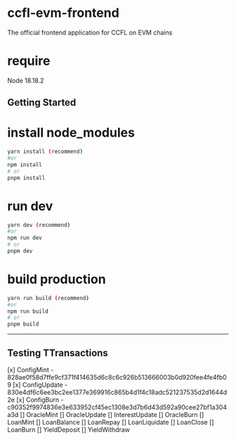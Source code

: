 # ccfl-evm-frontend

The official frontend application for CCFL on EVM chains

# require

Node 18.18.2

## Getting Started

# install node_modules

```bash
yarn install (recommend)
#or
npm install
# or
pnpm install

```

# run dev

```bash
yarn dev (recommend)
#or
npm run dev
# or
pnpm dev
```

# build production

```bash
yarn run build (recommend)
#or
npm run build
# or
pnpm build
```

---

## Testing TTransactions

[x] ConfigMint - 828ae0f58d7ffe9cf371f414635d6c8c6c926b513666003b0d920fee4fe4fb09
[x] ConfigUpdate - 830e4df6c6ee3bc2ee1377e369916c865b4d1f4c18adc521237535d2d1644d2e
[x] ConfigBurn - c90352f9974836e3e633952cf45ec1308e3d7b6d43d592a90cee27bf1a304a3d
[] OracleMint
[] OracleUpdate
[] InterestUpdate
[] OracleBurn
[] LoanMint
[] LoanBalance
[] LoanRepay
[] LoanLiquidate
[] LoanClose
[] LoanBurn
[] YieldDeposit
[] YieldWithdraw

